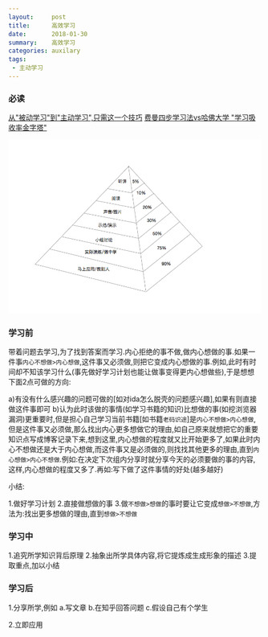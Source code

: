 ```yaml
---
layout:     post
title:      高效学习
date:       2018-01-30
summary:    高效学习
categories: auxilary
tags:
 - 主动学习
---
```


### 必读

[从"被动学习"到"主动学习",只需这一个技巧][1]
[费曼四步学习法vs哈佛大学 "学习吸收率金字塔"][2]

![学习金字塔][3]

### 学习前

带着问题去学习,为了找到答案而学习.内心拒绝的事不做,做内心想做的事.如果一件事`内心不想做>内心想做`,这件事又必须做,则把它变成内心想做的事.例如,此时有时间却不知该学习什么(事先做好学习计划也能让做事变得更内心想做些),于是想想下面2点可做的方向:

a)有没有什么感兴趣的问题可做的[如对ida怎么脱壳的问题感兴趣],如果有则直接做这件事即可
b)认为此时该做的事情(如学习书籍的知识)比想做的事(如挖浏览器漏洞)更重要时,但是担心自己学习当前书籍[如书籍`老码识途`]是`内心不想做>内心想做`,但是这件事又必须做,那么找出内心更多想做它的理由,如自己原来就想把它的重要知识点写成博客记录下来,想到这里,内心想做的程度就又比开始更多了,如果此时内心不想做还是大于内心想做,而这件事又是必须做的,则找找其他更多的理由,直到`内心想做>内心不想做`.例如:在决定下次组内分享时就分享今天的必须要做的事的内容,这样,内心想做的程度又多了.再如:写下做了这件事情的好处(越多越好)

小结:

1.做好学习计划
2.直接做想做的事
3.做`不想做>想做`的事时要让它变成`想做>不想做`,方法为:找出更多想做的理由,直到`想做>不想做`

### 学习中

1.追究所学知识背后原理
2.抽象出所学具体内容,将它提炼成生成形象的描述
3.提取重点,加以小结

### 学习后

1.分享所学,例如
a.写文章
b.在知乎回答问题
c.假设自己有个学生

2.立即应用

[1]: https://www.jianshu.com/p/386f38ef0c13
[2]: https://www.jianshu.com/p/b061510789f4
[3]: https://raw.githubusercontent.com/3xp10it/pic/master/learning_pyramid.png
